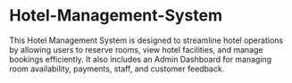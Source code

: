 # Hotel-Management-System
This Hotel Management System is designed to streamline hotel operations by allowing users to reserve rooms, view hotel facilities, and manage bookings efficiently. It also includes an Admin Dashboard for managing room availability, payments, staff, and customer feedback.
